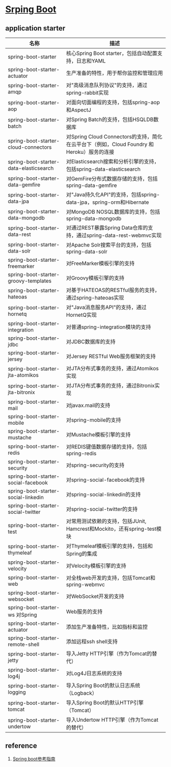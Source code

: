 # [Srping Boot](https://projects.spring.io/spring-boot/)

## application starter

| 名称 | 描述 |
|------|------|
| spring-boot-starter | 核心Spring Boot starter，包括自动配置支持，日志和YAML |
| spring-boot-starter-actuator | 生产准备的特性，用于帮你监控和管理应用 | 
| spring-boot-starter-amqp | 	对"高级消息队列协议"的支持，通过spring-rabbit实现 | 
| spring-boot-starter-aop | 	对面向切面编程的支持，包括spring-aop和AspectJ | 
| spring-boot-starter-batch | 	对Spring Batch的支持，包括HSQLDB数据库 | 
| spring-boot-starter-cloud-connectors | 	对Spring Cloud Connectors的支持，简化在云平台下（例如，Cloud Foundry 和Heroku）服务的连接 | 
| spring-boot-starter-data-elasticsearch | 	对Elasticsearch搜索和分析引擎的支持，包括spring-data-elasticsearch | 
| spring-boot-starter-data-gemfire | 	对GemFire分布式数据存储的支持，包括spring-data-gemfire | 
| spring-boot-starter-data-jpa | 	对"Java持久化API"的支持，包括spring-data-jpa，spring-orm和Hibernate | 
| spring-boot-starter-data-mongodb | 	对MongoDB NOSQL数据库的支持，包括spring-data-mongodb | 
| spring-boot-starter-data-rest | 	对通过REST暴露Spring Data仓库的支持，通过spring-data-rest-webmvc实现 | 
| spring-boot-starter-data-solr | 	对Apache Solr搜索平台的支持，包括spring-data-solr | 
| spring-boot-starter-freemarker | 	对FreeMarker模板引擎的支持 | 
| spring-boot-starter-groovy-templates | 	对Groovy模板引擎的支持 | 
| spring-boot-starter-hateoas | 	对基于HATEOAS的RESTful服务的支持，通过spring-hateoas实现 | 
| spring-boot-starter-hornetq | 	对"Java消息服务API"的支持，通过HornetQ实现 | 
| spring-boot-starter-integration | 	对普通spring-integration模块的支持 | 
| spring-boot-starter-jdbc | 	对JDBC数据库的支持 | 
| spring-boot-starter-jersey | 	对Jersey RESTful Web服务框架的支持 | 
| spring-boot-starter-jta-atomikos | 	对JTA分布式事务的支持，通过Atomikos实现 | 
| spring-boot-starter-jta-bitronix | 	对JTA分布式事务的支持，通过Bitronix实现 | 
| spring-boot-starter-mail | 	对javax.mail的支持 | 
| spring-boot-starter-mobile | 	对spring-mobile的支持 | 
| spring-boot-starter-mustache | 	对Mustache模板引擎的支持 | 
| spring-boot-starter-redis | 	对REDIS键值数据存储的支持，包括spring-redis | 
| spring-boot-starter-security | 	对spring-security的支持 | 
| spring-boot-starter-social-facebook | 	对spring-social-facebook的支持 | 
| spring-boot-starter-social-linkedin | 	对spring-social-linkedin的支持 | 
| spring-boot-starter-social-twitter | 	对spring-social-twitter的支持 | 
| spring-boot-starter-test | 	对常用测试依赖的支持，包括JUnit, Hamcrest和Mockito，还有spring-test模块 | 
| spring-boot-starter-thymeleaf | 	对Thymeleaf模板引擎的支持，包括和Spring的集成 | 
| spring-boot-starter-velocity | 	对Velocity模板引擎的支持 | 
| spring-boot-starter-web | 对全栈web开发的支持，包括Tomcat和spring-webmvc | 
| spring-boot-starter-websocket | 对WebSocket开发的支持 | 
| spring-boot-starter-ws 对Spring | Web服务的支持 | 
| spring-boot-starter-actuator | 	添加生产准备特性，比如指标和监控 | 
| spring-boot-starter-remote-shell | 	添加远程ssh shell支持 | 
| spring-boot-starter-jetty | 	导入Jetty HTTP引擎（作为Tomcat的替代） | 
| spring-boot-starter-log4j | 	对Log4J日志系统的支持 | 
| spring-boot-starter-logging | 	导入Spring Boot的默认日志系统（Logback）| 
| spring-boot-starter-tomcat | 	导入Spring Boot的默认HTTP引擎（Tomcat）| 
| spring-boot-starter-undertow | 	导入Undertow HTTP引擎（作为Tomcat的替代）| 


## reference
  1. [Spring boot参考指南](https://www.jianshu.com/p/67a0e41dfe05?utm_campaign=maleskine&utm_content=note&utm_medium=seo_notes&utm_source=recommendation)